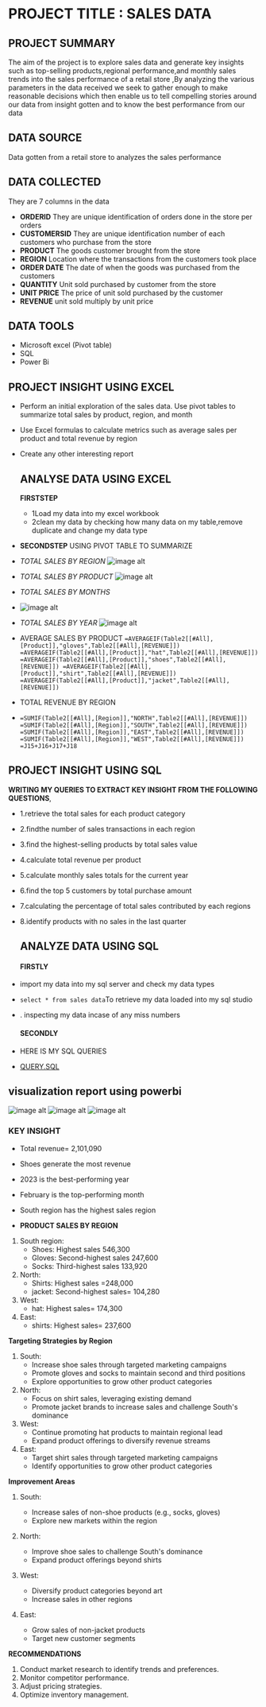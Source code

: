   # PROJECT TITLE : SALES DATA

## PROJECT SUMMARY
The  aim of the project is to explore sales data and generate key insights such as top-selling products,regional performance,and monthly sales trends into the sales performance of a retail store ,By analyzing the various parameters in the data received we seek to gather enough to make reasonable decisions which then enable us to tell compelling stories around our data from insight gotten and to know the best performance from our data

## DATA SOURCE
Data gotten from a retail store to analyzes the sales performance

## DATA COLLECTED
They are 7 columns in the data
- **ORDERID**
They are unique identification of orders done in the store per orders
-  **CUSTOMERSID**
They are unique identification number of each customers who purchase from the store
- **PRODUCT**
The goods customer brought from the store
- **REGION**
 Location where the transactions from the customers took place
- **ORDER DATE**
The date of when the goods was purchased from the customers
 - **QUANTITY**
Unit sold purchased by customer from the store
- **UNIT PRICE**
The price of unit sold purchased by the customer
- **REVENUE**
  unit sold multiply by unit price

## DATA TOOLS
- Microsoft excel 
(Pivot table)
- SQL
-  Power Bi 
## PROJECT INSIGHT USING EXCEL
- Perform an initial exploration of the sales data. Use pivot tables to summarize
total sales by product, region, and month

- Use Excel formulas to calculate metrics such as average sales per product and
total revenue by region

- Create any other interesting report
  ## ANALYSE DATA USING EXCEL
  **FIRSTSTEP**
  - 1Load my data into my excel workbook
  - 2clean my data by checking how many data on my table,remove duplicate and change my data type
 -  **SECONDSTEP**
  USING PIVOT TABLE TO SUMMARIZE
  - _TOTAL SALES BY REGION_
       ![image alt](https://github.com/favourite189/LITA_CAPSTONE_PROJECT/blob/main/image.png)
- _TOTAL SALES BY PRODUCT_
    ![image alt](https://github.com/favourite189/LITA_CAPSTONE_PROJECT/blob/main/Screenshot%202024-10-24%20032016.png)

 - _TOTAL SALES BY MONTHS_
 - ![image alt](https://github.com/favourite189/LITA_CAPSTONE_PROJECT/blob/main/Screenshot%202024-10-24%20033352.png)

 - _TOTAL SALES BY YEAR_
   ![image alt](https://github.com/favourite189/LITA_CAPSTONE_PROJECT/blob/main/Screenshot%202024-10-24%20074742.png)
 -  AVERAGE SALES BY PRODUCT
  ``=AVERAGEIF(Table2[[#All],[Product]],"gloves",Table2[[#All],[REVENUE]])
  =AVERAGEIF(Table2[[#All],[Product]],"hat",Table2[[#All],[REVENUE]])
  =AVERAGEIF(Table2[[#All],[Product]],"shoes",Table2[[#All],[REVENUE]])
  =AVERAGEIF(Table2[[#All],[Product]],"shirt",Table2[[#All],[REVENUE]])
  =AVERAGEIF(Table2[[#All],[Product]],"jacket",Table2[[#All],[REVENUE]])
  ``
- TOTAL REVENUE BY REGION
- ``=SUMIF(Table2[[#All],[Region]],"NORTH",Table2[[#All],[REVENUE]])
=SUMIF(Table2[[#All],[Region]],"SOUTH",Table2[[#All],[REVENUE]])
=SUMIF(Table2[[#All],[Region]],"EAST",Table2[[#All],[REVENUE]])
=SUMIF(Table2[[#All],[Region]],"WEST",Table2[[#All],[REVENUE]])
=J15+J16+J17+J18
``
 
## PROJECT INSIGHT USING SQL
 **WRITING MY QUERIES TO EXTRACT KEY INSIGHT FROM THE FOLLOWING QUESTIONS**,
- 1.retrieve the total sales for each product category
- 2.findthe number of sales transactions in each region
- 3.find the highest-selling products by total sales value
- 4.calculate total revenue per product
- 5.calculate monthly sales totals for the current year 
- 6.find the top 5 customers by total purchase amount
- 7.calculating the percentage of total sales contributed by each regions
- 8.identify products with no sales in the last quarter

  ## ANALYZE DATA USING SQL
  #### FIRSTLY
 - import my data into my sql server and check my data types
- ``
  select * from sales data
  ``To retrieve my data loaded into my sql studio
- . inspecting my data incase of any miss numbers
  #### SECONDLY
 - HERE IS MY SQL QUERIES
 - [QUERY.SQL](https://github.com/favourite189/LITA_CAPSTONE_PROJECT/commit/36575757264693efcbfdf1de9e78159aa95c6800)

  ## visualization report using powerbi
  ![image alt](https://github.com/favourite189/LITA_CAPSTONE_PROJECT/blob/main/Screenshot%202024-10-28%20105009.png)
  ![image alt](https://github.com/favourite189/LITA_CAPSTONE_PROJECT/blob/main/Screenshot%202024-10-28%20110023.png)
  ![image alt](https://github.com/favourite189/LITA_CAPSTONE_PROJECT/blob/main/Screenshot%202024-10-31%20072019.png)
  
### KEY INSIGHT
- Total revenue= 2,101,090 
-  Shoes generate the most revenue   
-  2023 is the best-performing year
 - February is the top-performing month
- South region has the highest sales region
 
- **PRODUCT SALES BY REGION**
1. South region:
    - Shoes: Highest sales 546,300 
    - Gloves: Second-highest sales 247,600 
    - Socks: Third-highest sales 133,920 
2. North:
    - Shirts: Highest sales =248,000 
    - jacket: Second-highest sales= 104,280 
3. West:
    - hat: Highest sales= 174,300 
4. East:
    - shirts: Highest sales= 237,600 
 



**Targeting Strategies by Region**

1. South:
    - Increase shoe sales through targeted marketing campaigns
    - Promote gloves and socks to maintain second and third positions
    - Explore opportunities to grow other product categories
2. North:
    - Focus on shirt sales, leveraging existing demand
    - Promote jacket brands to increase sales and challenge South's dominance
3. West:
    - Continue promoting hat products to maintain regional lead
    - Expand product offerings to diversify revenue streams
4. East:
    - Target shirt sales through targeted marketing campaigns
    - Identify opportunities to grow other product categories
 
**Improvement Areas**

1. South:
    - Increase sales of non-shoe products (e.g., socks, gloves)
    - Explore new markets within the region
2. North:
    - Improve shoe sales to challenge South's dominance
    - Expand product offerings beyond shirts

3. West:
    - Diversify product categories beyond art
    - Increase sales in other regions
4. East:
    - Grow sales of non-jacket products
    - Target new customer segments

**RECOMMENDATIONS**
1. Conduct market research to identify trends and preferences.
2. Monitor competitor performance.
3. Adjust pricing strategies.
4. Optimize inventory management.







  



  
  
  


